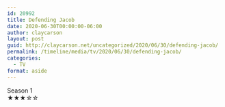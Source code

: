 ```yaml
---
id: 20992
title: Defending Jacob
date: 2020-06-30T00:00:00-06:00
author: claycarson
layout: post
guid: http://claycarson.net/uncategorized/2020/06/30/defending-jacob/
permalink: /timeline/media/tv/2020/06/30/defending-jacob/
categories:
  - TV
format: aside
---
```

<div class="media-details">Season 1</div>

<div class="media-creator"></div>

<div class="media-rating">★★★☆☆</div>